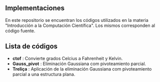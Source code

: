 ## Implementaciones
En este repositorio se encuentran los códigos utilizados en la materia "Introducción a la Computación Científica". 
Los mismos corresponden al código fuente.

## Lista de códigos
- **ctof** : Convierte grados Celcius a Fahrenheit y Kelvin.
- **Gauss_pivot** : Eliminación Gaussiana com pivoteamiento parcial.
- **Treliça** : Aplicación de la eliminación Gaussiana com pivoteamiento parcial a una estructura plana. 



